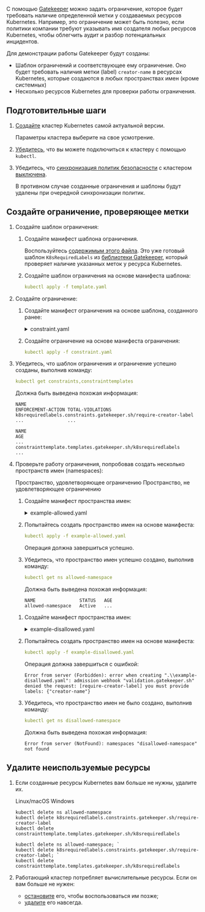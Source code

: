 С помощью [Gatekeeper](../../../reference/gatekeeper) можно задать ограничение, которое будет требовать наличие определенной метки у создаваемых ресурсов Kubernetes. Например, это ограничение может быть полезно, если политики компании требуют указывать имя создателя любых ресурсов Kubernetes, чтобы облегчить аудит и разбор потенциальных инцидентов.

Для демонстрации работы Gatekeeper будут созданы:

- Шаблон ограничений и соответствующее ему ограничение. Оно будет требовать наличия метки (label) `creator-name` в ресурсах Kubernetes, которые создаются в любых пространствах имен (кроме системных)
- Несколько ресурсов Kubernetes для проверки работы ограничения.

## Подготовительные шаги

1. [Создайте](../../../service-management/create-cluster) кластер Kubernetes самой актуальной версии.

   Параметры кластера выберите на свое усмотрение.

1. [Убедитесь](../../../connect/kubectl), что вы можете подключиться к кластеру с помощью `kubectl`.

1. Убедитесь, что [синхронизация политик безопасности](../../../concepts/security-policies#synchro) с кластером [выключена](../../../service-management/manage-security#upravlenie_sinhronizaciey_politik_bezopasnosti_s_klasterom).

   В противном случае созданные ограничения и шаблоны будут удалены при очередной синхронизации политик.

## Создайте ограничение, проверяющее метки

1. Создайте шаблон ограничения:

   1. Создайте манифест шаблона ограничения.

      Воспользуйтесь [содержимым этого файла](https://github.com/open-policy-agent/gatekeeper-library/blob/master/library/general/requiredlabels/template.yaml). Это уже готовый шаблон `K8sRequiredLabels` из [библиотеки Gatekeeper](https://github.com/open-policy-agent/gatekeeper-library), который проверяет наличие указанных меток у ресурса Kubernetes.

   1. Создайте шаблон ограничения на основе манифеста шаблона:

      ```yaml
      kubectl apply -f template.yaml
      ```

1. Создайте ограничение:

   1. Создайте манифест ограничения на основе шаблона, созданного ранее:

      <details>
      <summary markdown="span">constraint.yaml</summary>

      ```yaml
      apiVersion: constraints.gatekeeper.sh/v1beta1
      kind: K8sRequiredLabels
      metadata:
        name: require-creator-label
      spec:
        match:
          kinds:
            - apiGroups: [""]
              kinds: ["Namespace"]
          excludedNamespaces: ["kube-system"]
        parameters:
          labels:
            - key: creator-name
              allowedRegex: "(([A-Za-z0-9][-A-Za-z0-9_.]*)?[A-Za-z0-9])?"
      ```

      </details>

   1. Создайте ограничение на основе манифеста ограничения:

      ```yaml
      kubectl apply -f constraint.yaml
      ```

1. Убедитесь, что шаблон ограничения и ограничение успешно созданы, выполнив команду:

   ```yaml
   kubectl get constraints,constrainttemplates
   ```

   Должна быть выведена похожая информация:

   ```text
   NAME                                                              ENFORCEMENT-ACTION TOTAL-VIOLATIONS
   k8srequiredlabels.constraints.gatekeeper.sh/require-creator-label ...                ... 

   NAME                                                              AGE
   ...
   constrainttemplate.templates.gatekeeper.sh/k8srequiredlabels      ...
   ```

1. Проверьте работу ограничения, попробовав создать несколько пространств имен (namespaces):

   <tabs>
   <tablist>
   <tab>Пространство, удовлетворяющее ограничению</tab>
   <tab>Пространство, не удовлетворяющее ограничению</tab>
   </tablist>
   <tabpanel>

   1. Создайте манифест пространства имен:

      <details>
      <summary markdown="span">example-allowed.yaml</summary>

      ```yaml
      apiVersion: v1
      kind: Namespace
      metadata:
        name: allowed-namespace
        labels:
          creator-name: john.doe
      ```

   1. Попытайтесь создать пространство имен на основе манифеста:

      ```yaml
      kubectl apply -f example-allowed.yaml
      ```

      Операция должна завершиться успешно.

   1. Убедитесь, что пространство имен успешно создано, выполнив команду:

      ```yaml
      kubectl get ns allowed-namespace
      ```

      Должна быть выведена похожая информация:

      ```text
      NAME                STATUS   AGE
      allowed-namespace   Active   ...
      ```

   </tabpanel>
   <tabpanel>

   1. Создайте манифест пространства имен:

      <details>
      <summary markdown="span">example-disallowed.yaml</summary>

      ```yaml
      apiVersion: v1
      kind: Namespace
      metadata:
        name: disallowed-namespace
        labels:
          my-label: sample
      ```

   1. Попытайтесь создать пространство имен на основе манифеста:

      ```yaml
      kubectl apply -f example-disallowed.yaml
      ```

      Операция должна завершиться с ошибкой:

      ```text
      Error from server (Forbidden): error when creating ".\\example-disallowed.yaml": admission webhook "validation.gatekeeper.sh" denied the request: [require-creator-label] you must provide labels: {"creator-name"}
      ```

   1. Убедитесь, что пространство имен не было создано, выполнив команду:

      ```yaml
      kubectl get ns disallowed-namespace
      ```

      Должна быть выведена похожая информация:

      ```text
      Error from server (NotFound): namespaces "disallowed-namespace" not found
      ```

   </tabpanel>
   </tabs>

## Удалите неиспользуемые ресурсы

1. Если созданные ресурсы Kubernetes вам больше не нужны, удалите их.

   <tabs>
   <tablist>
   <tab>Linux/macOS</tab>
   <tab>Windows</tab>
   </tablist>
   <tabpanel>

   ```console
   kubectl delete ns allowed-namespace
   kubectl delete k8srequiredlabels.constraints.gatekeeper.sh/require-creator-label
   kubectl delete constrainttemplate.templates.gatekeeper.sh/k8srequiredlabels

   ```

   </tabpanel>
   <tabpanel>

   ```console
   kubectl delete ns allowed-namespace; `
   kubectl delete k8srequiredlabels.constraints.gatekeeper.sh/require-creator-label; `
   kubectl delete constrainttemplate.templates.gatekeeper.sh/k8srequiredlabels
   ```

   </tabpanel>
   </tabs>

1. Работающий кластер потребляет вычислительные ресурсы. Если он вам больше не нужен:

   - [остановите](../../../service-management/manage-cluster#zapustit_ili_ostanovit_klaster) его, чтобы воспользоваться им позже;
   - [удалите](../../../service-management/manage-cluster#delete_cluster) его навсегда.
